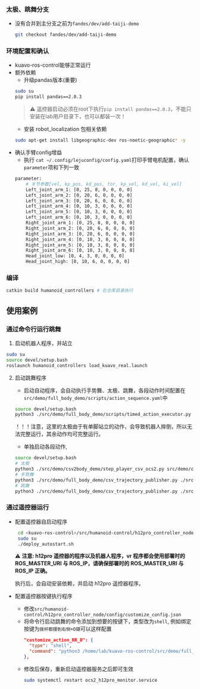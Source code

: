 ### 太极、跳舞分支
- 没有合并到主分支之前为`fandes/dev/add-taiji-demo`

  ```bash
  git checkout fandes/dev/add-taiji-demo
  ```
### 环境配置和确认
- kuavo-ros-control能够正常运行
- 额外依赖
  - 升级pandas版本(重要)
  ```bash
  sudo su
  pip install pandas==2.0.3

  ```
  > ⚠️ 遥控器启动必须在root下执行`pip install pandas==2.0.3`，不能只安装在lab用户目录下，也可以都装一次！
  - 安装 robot_localization 包相关依赖
  ```bash
  sudo apt-get install libgeographic-dev ros-noetic-geographic* -y

  ```
- 确认手臂config增益
    - 执行 `cat ~/.config/lejuconfig/config.yaml`打印手臂电机配置，确认`parameter`项和下列一致
    ```bash
    parameter:
        # 关节参数[vel, kp_pos, kd_pos, tor, kp_vel, kd_vel, ki_vel]
        Left_joint_arm_1: [0, 25, 8, 0, 0, 0, 0]
        Left_joint_arm_2: [0, 20, 6, 0, 0, 0, 0]
        Left_joint_arm_3: [0, 20, 6, 0, 0, 0, 0] 
        Left_joint_arm_4: [0, 10, 3, 0, 0, 0, 0]
        Left_joint_arm_5: [0, 10, 3, 0, 0, 0, 0]
        Left_joint_arm_6: [0, 10, 3, 0, 0, 0, 0]
        Right_joint_arm_1: [0, 25, 8, 0, 0, 0, 0]
        Right_joint_arm_2: [0, 20, 6, 0, 0, 0, 0]
        Right_joint_arm_3: [0, 20, 6, 0, 0, 0, 0] 
        Right_joint_arm_4: [0, 10, 3, 0, 0, 0, 0]
        Right_joint_arm_5: [0, 10, 3, 0, 0, 0, 0]
        Right_joint_arm_6: [0, 10, 3, 0, 0, 0, 0]
        Head_joint_low: [0, 4, 3, 0, 0, 0, 0]
        Head_joint_high: [0, 10, 6, 0, 0, 0, 0]
    ```


### 编译
```bash
catkin build humanoid_controllers # 在仓库目录执行
```


## 使用案例
### 通过命令行运行跳舞

1. 启动机器人程序，并站立
```bash
sudo su
source devel/setup.bash
roslaunch humanoid_controllers load_kuavo_real.launch
```
2. 启动跳舞程序
   - 启动自动程序，会自动执行手势舞、太极、跳舞，各段动作时间配置在`src/demo/full_body_demo/scripts/action_sequence.yaml`中
   ```bash
   source devel/setup.bash
   python3 ./src/demo/full_body_demo/scripts/timed_action_executor.py
   ```
   
   ！！！注意，这里的太极由于有单脚站立的动作，会导致机器人摔倒，所以无法完整运行，其余动作均可完整运行。

   - 单独启动各段动作,
   ```bash
   source devel/setup.bash
   # 太极
   python3 ./src/demo/csv2body_demo/step_player_csv_ocs2.py src/demo/csv2body_demo/actions/taiji_wuhan_step_part.csv
   # 手势舞
   python3 ./src/demo/full_body_demo/csv_trajectory_publisher.py ./src/demo/full_body_demo/motions/rbd_state_motions1.csv
   # 跳舞
   python3 ./src/demo/full_body_demo/csv_trajectory_publisher.py ./src/demo/full_body_demo/motions/rbd_states_0314_5deg_ik_8_full.csv
   ```
### 通过遥控器运行
  - 配置遥控器自启动程序
     ```bash
      cd <kuavo-ros-control>/src/humanoid-control/h12pro_controller_node/scripts
      sudo su
      ./deploy_autostart.sh
      ```

      ⚠️ **注意: h12pro 遥控器的程序以及机器人程序，vr 程序都会使用部署时的 ROS_MASTER_URI 与 ROS_IP，请确保部署时的 ROS_MASTER_URI 与 ROS_IP 正确。**

      执行后，会自动安装依赖，并启动 h12pro 遥控器程序。
  - 配置遥控器按键执行程序
    - 修改`src/humanoid-control/h12pro_controller_node/config/customize_config.json`
    - 将命令行启动跳舞的命令添加到想要的按键下，类型改为`shell`, 例如绑定按键为`拨杆都摆到右侧+D键`可以这样配置
      ```json
      "customize_action_RR_D": {
        "type": "shell",
        "command": "python3 /home/lab/kuavo-ros-control/src/demo/full_body_demo/scripts/timed_action_executor.py > /home/lab/executor_output.txt 2>&1"
      },
      ```
    - 修改后保存，重新启动遥控器服务之后即可生效
      ```bash
      sudo systemctl restart ocs2_h12pro_monitor.service
      ```
